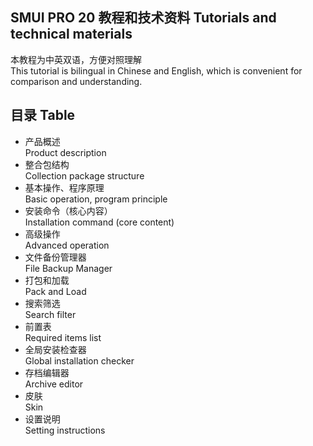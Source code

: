 ## SMUI PRO 20 教程和技术资料 Tutorials and technical materials
本教程为中英双语，方便对照理解  
This tutorial is bilingual in Chinese and English, which is convenient for comparison and understanding.

## 目录 Table
+ 产品概述  
Product description
+ 整合包结构  
Collection package structure
+ 基本操作、程序原理  
Basic operation, program principle
+ 安装命令（核心内容）  
Installation command (core content)
+ 高级操作  
Advanced operation
+ 文件备份管理器  
File Backup Manager
+ 打包和加载  
Pack and Load
+ 搜索筛选  
Search filter
+ 前置表  
Required items list
+ 全局安装检查器  
Global installation checker
+ 存档编辑器  
Archive editor
+ 皮肤  
Skin
+ 设置说明  
Setting instructions
